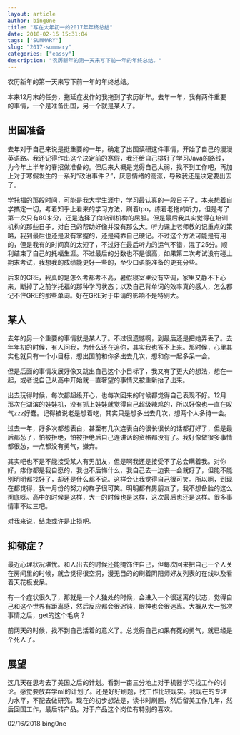 ```yaml
---
layout: article
author: bing0ne
title: "写在大年初一的2017年年终总结"
date: 2018-02-16 15:31:04
tags: ['SUMMARY']
slug: "2017-summary"
categories: ["eassy"]
description: "农历新年的第一天来写下前一年的年终总结。"
---
```


农历新年的第一天来写下前一年的年终总结。
<!--more-->

本来12月末的任务，拖延症发作的我拖到了农历新年。去年一年，我有两件重要的事情，一个是准备出国，另一个就是某人了。



## 出国准备

去年对于自己来说是挺重要的一年，确定了出国读研这件事情，开始了自己的漫漫英语路。我还记得作出这个决定前的寒假，我还给自己排好了学习Java的路线，为今年上半年的春招做准备的。但后来大概是觉得自己太弱，找不到工作吧，再加上对于寒假发生的一系列“政治事件？”，厌恶情绪的高涨，导致我还是决定要出去了。

学托福的那段时间，可能是我大学生涯中，学习最认真的一段日子了。本来想着自学搞定一切，考着知乎上看来的学习方法，刷着tpo，练着老拖的听力，但是考了第一次只有80来分，还是选择了向培训机构的屈服。但是最后我其实觉得在培训机构的那些日子，对自己的帮助好像并没有那么大。听力课上老师教的记重点的策略，我到最后也还是没有掌握的，还是纯靠自己硬记。不过这个方法可能是有用的，但是我有的时间真的太短了，不过好在最后听力的运气不错，混了25分。顺利结束了自己的托福生涯。不过最后的分数也不是很高，如果第二次考试没有碰上期末考试，我想我的成绩能更好一些的，至少口语能准备的更充分些。

后来的GRE，我真的是怎么考都考不高，暑假寝室里没有空调，家里又静不下心来，断掉了之前学托福的那种学习状态；以及自己背单词的效率真的感人，怎么都记不住GRE的那些单词。好在GRE对于申请的影响不是特别大。

## 某人

去年的另一个重要的事情就是某人了。不过很遗憾啊，到最后还是把她弄丢了。去年年初的时候，有人问我，为什么还在追你，其实我也答不上来。那时候，心里其实也就只有一个小目标，想出国前和你多出去几次，想和你一起多呆一会。

但是后面的事情发展好像又跳出自己这个小目标了，我又有了更大的想法，想在一起，或者说自己从高中开始就一直奢望的事情又被重新抬了出来。

出去玩得时候，每次都超级开心，也每次回来的时候都觉得自己表现不好。12月那次在湖滨的娃娃机，没有抓上娃娃就觉得自己超级辣鸡的，所以好像也一直在叹气zzz好蠢。记得被说老是想着吃，其实只是想多出去几次，想两个人多待一会。

过去一年，好多次都想表白，甚至有几次连表白的很长很长的话都打好了，但是最后都怂了，怕被拒绝，怕被拒绝后自己连讲话的资格都没有了。我好像做很多事情都很怂，一点都没有勇气，嫌弃。

<!-- 但自己越来越像一个赌徒，投入越来越多的注，也越来越渴望着回报。控制欲也越来越强。每当不理我的时候，我都会有一个心态上的爆炸，透过微信运动来视奸，透过她身边的人的微博来视奸你，来了解她去干嘛了。虽然有人和我说这种没有干涉到对方，不能算控制欲，或许是窥探？但这种情绪越积累越大，终于在看到她和别人换上情侣头像的时候达到了顶点，掏出了很久前从社工库中挖出来的她的密码【本来那次是去翻自己的密码有没有被脱库的】。在登上号的那一个瞬间，就后悔了，很恶心自己，做了这么令人恶心的事情。明明知道这个密码一两年了，一直都很克制，但最后还是失控了，使用了恶心的手段。自己的这种情绪，我大概也能找到根源，安全感的缺失，大一的事情让我对她极度的不信任，但我又很别扭不敢直接问，最后就用这种形式去给自己找安全感。 -->

其实吧也不是不能接受某人有男朋友，但是啊我还是接受不了总会瞒着我。对你好，疼你都是我自愿的，我也不后悔什么，我自己去一边丧一会就好了，但能不能别明明都找好了，却还是什么都不说。这样会让我觉得自己很可笑。所以啊，到现在都觉得，我一月份的努力的样子很可笑。明明都有男朋友了，我不想备胎的这么彻底呀。高中的时候是这样，大一的时候也是这样，这次最后也还是这样。很多事情事不过三吧。

<!-- 哎写着写着，就好像变成对你的心里独白了。最后的最后还是想说，我真的很努力很努力的对你好了。但就像同学和我说的一样，这种事情努力是没有用的。 -->

对我来说，结束或许是止损吧。

## 抑郁症？
最近心理状况堪忧。和人出去的时候还能掩饰住自己，但每次回来把自己一个人关在房间里的时候，就会觉得很空洞，漫无目的的刷着阴阳师好友列表的在线以及看着天花板发呆。

有一个症状很久了，那就是一个人独处的时候，会进入一个很迷离的状态，觉得自己和这个世界有距离感，然后反应都会很迟钝，眼神也会很迷离。大概从大一那次事情之后，get的这个毛病？

前两天的时候，找不到自己活着的意义了。总觉得自己如果有死的勇气，就已经是个死人了。

<!-- 年后打算去检查一下抑郁症的事情。 -->

## 展望
这几天在思考去了美国之后的计划。看到一亩三分地上对于机器学习找工作的讨论。感觉要放弃学ml的计划了。还是好好刷题，找工作比较现实。我现在的专注力水平，不配去做研究。现在的初步想法是，读书时刷题，然后留美工作几年，然后回国工作，最后转产品。对于产品这个岗位有特别的喜欢。

02/16/2018
bing0ne